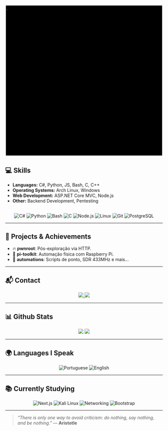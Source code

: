 <p align="center">
  <img src="https://github.com/mednick-sys/mednick-sys/blob/main/shell_me.gif" width="500"/>
</p>

## 💻 Skills

- **Languages:** C#, Python, JS, Bash, C, C++
- **Operating Systems:** Arch Linux, Windows
- **Web Development:** ASP.NET Core MVC, Node.js
- **Other:** Backend Development, Pentesting

<div align="center" style="display: inline_block"><br>
  <img alt="C#" height="30" src="https://cdn.jsdelivr.net/gh/devicons/devicon/icons/csharp/csharp-original.svg"/>
  <img alt="Python" height="30" src="https://cdn.jsdelivr.net/gh/devicons/devicon/icons/python/python-original.svg"/>
  <img alt="Bash" height="30" src="https://cdn.jsdelivr.net/gh/devicons/devicon/icons/bash/bash-original.svg"/>
  <img alt="C" height="30" src="https://cdn.jsdelivr.net/gh/devicons/devicon/icons/c/c-original.svg"/>
  <img alt="Node.js" height="30" src="https://cdn.jsdelivr.net/gh/devicons/devicon/icons/nodejs/nodejs-plain-wordmark.svg"/>
  <img alt="Linux" height="30" src="https://cdn.jsdelivr.net/gh/devicons/devicon/icons/linux/linux-original.svg"/>
  <img alt="Git" height="30" src="https://cdn.jsdelivr.net/gh/devicons/devicon/icons/git/git-original.svg"/>
  <img alt="PostgreSQL" height="30" src="https://cdn.jsdelivr.net/gh/devicons/devicon/icons/postgresql/postgresql-original-wordmark.svg"/>
</div>

---

## 🚀 Projects & Achievements

- 🔥 **pwnroot**: Pós-exploração via HTTP.
- 🧰 **pi-toolkit**: Automação física com Raspberry Pi.
- 🤖 **automations**: Scripts de ponto, SDR 433MHz e mais...

---

## 📬 Contact

<div align="center">
  <a href="mailto:gabrielbcoxev@gmail.com">
    <img src="https://img.shields.io/badge/-Gmail-%23333?style=for-the-badge&logo=gmail&logoColor=white">
  </a>
  <a href="https://wa.me/5547999783190" target="_blank">
    <img src="https://img.shields.io/badge/WhatsApp-25D366?style=for-the-badge&logo=whatsapp&logoColor=white">
  </a>
</div>

---

## 📊 Github Stats

<div align="center">
  <img height="150em" src="https://github-readme-stats.vercel.app/api?username=mednick-sys&show_icons=true&theme=dracula&include_all_commits=true&count_private=true"/>
  <img height="150em" src="https://github-readme-stats.vercel.app/api/top-langs/?username=mednick-sys&layout=compact&langs_count=16&theme=dracula"/>
</div>

---

## 🌍 Languages I Speak

<div align="center">
  <img alt="Portuguese" title="Português (Brasil)" height="30" src="https://cdn-icons-png.flaticon.com/512/197/197386.png"/>
  <img alt="English" title="English" height="30" src="https://cdn-icons-png.flaticon.com/512/197/197484.png"/>
</div>

---

## 📚 Currently Studying

<div align="center" style="display: inline_block">
  <img alt="Next.js" height="30" src="https://cdn.jsdelivr.net/gh/devicons/devicon/icons/nextjs/nextjs-original.svg"/>
  <img alt="Kali Linux" height="30" src="https://upload.wikimedia.org/wikipedia/commons/2/2b/Kali-dragon-icon.svg"/>
  <img alt="Networking" height="30" src="https://cdn-icons-png.flaticon.com/512/1011/1011863.png"/>
  <img alt="Bootstrap" height="30" src="https://cdn.jsdelivr.net/gh/devicons/devicon/icons/bootstrap/bootstrap-original-wordmark.svg"/>
</div>

---

> _"There is only one way to avoid criticism: do nothing, say nothing, and be nothing."_ — **Aristotle**
